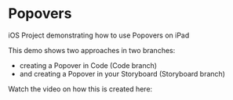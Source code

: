Popovers
========

iOS Project demonstrating how to use Popovers on iPad

This demo shows two approaches in two branches:

* creating a Popover in Code (Code branch)
* and creating a Popover in your Storyboard (Storyboard branch)

Watch the video on how this is created here:
